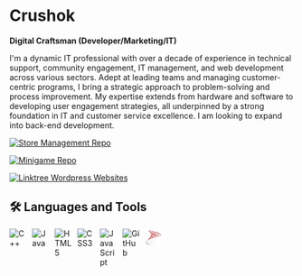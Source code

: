 # Crushok

**Digital Craftsman (Developer/Marketing/IT)**

I'm a dynamic IT professional with over a decade of experience in technical support, community engagement, IT management, and web development across various sectors. Adept at leading teams and managing customer-centric programs, I bring a strategic approach to problem-solving and process improvement. My expertise extends from hardware and software to developing user engagement strategies, all underpinned by a strong foundation in IT and customer service excellence. I am looking to expand into back-end development.



<p align="left">
    <a href="https://github.com/Crushok/Store-Management-System">
        <img alt="Store Management Repo" title="Visit the Store Management System repository" src="https://custom-icon-badges.demolab.com/badge/Store%20Management%20Repo-blue?style=for-the-badge&logo=github&logoColor=white"/>
    </a>
</p>


<p align="left">
    <a href="https://github.com/Crushok/Minigame/tree/main">
        <img alt="Minigame Repo" title="Visit my Minigame repository" src="https://custom-icon-badges.demolab.com/badge/Minigame%20Repo-blue?style=for-the-badge&logo=github&logoColor=white"/>
    </a>
</p>
    
<p align="left">
    <a href="https://linktr.ee/Neyibbendeck">
        <img alt="Linktree Wordpress Websites" title="Visit my Linktree for Wordpress Websites" src="https://custom-icon-badges.demolab.com/badge/Linktree%20Wordpress%20Websites-green?style=for-the-badge&logo=link&logoColor=white"/>
    </a>
</p>



## 🛠️ Languages and Tools

<img align="left" alt="C++" width="30px" style="padding-right:10px;" src="https://cdn.jsdelivr.net/gh/devicons/devicon/icons/cplusplus/cplusplus-line.svg" />
<img align="left" alt="Java" width="30px" style="padding-right:10px;" src="https://cdn.jsdelivr.net/gh/devicons/devicon/icons/java/java-original.svg" />
<img align="left" alt="HTML5" width="30px" style="padding-right:10px;" src="https://cdn.jsdelivr.net/gh/devicons/devicon/icons/html5/html5-plain.svg" />
<img align="left" alt="CSS3" width="30px" style="padding-right:10px;" src="https://cdn.jsdelivr.net/gh/devicons/devicon/icons/css3/css3-plain.svg" />
<img align="left" alt="JavaScript" width="30px" style="padding-right:10px;" src="https://cdn.jsdelivr.net/gh/devicons/devicon/icons/javascript/javascript-plain.svg" />
<img align="left" alt="GitHub" width="30px" style="padding-right:10px;" src="https://cdn.jsdelivr.net/gh/devicons/devicon/icons/github/github-original.svg" />
<img align="left" alt="GitHub" width="30px" style="padding-right:10px;" src="https://github.com/devicons/devicon/blob/v2.16.0/icons/microsoftsqlserver/microsoftsqlserver-original.svg" />


<br />

